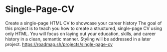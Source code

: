 # Single-Page-CV
Create a single-page HTML CV to showcase your career history
The goal of this project is to teach you how to create a structured, single-page CV using only HTML. You will focus on laying out your education, skills, and career history in a clean, semantic manner. Styling will be addressed in a later project.
https://roadmap.sh/projects/single-page-cv

